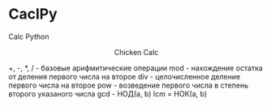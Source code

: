 # CaclPy
Calc Python 


<CENTER>Chicken Calc</CENTER>

+, -, *, / - базовые арифмитические операции
mod - нахождение остатка от деления первого числа на второе
div - целочисленное деление первого числа на второе
pow - возведение первого числа в степень второго указаного числа
gcd - НОД(a, b)
lcm = НОК(a, b)
